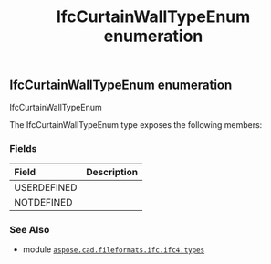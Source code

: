 ﻿---
title: IfcCurtainWallTypeEnum enumeration
second_title: Aspose.CAD for Python via .NET API References
description: 
type: docs
weight: 2410
url: /python-net/aspose.cad.fileformats.ifc.ifc4.types/ifccurtainwalltypeenum/
is_root: false
---

## IfcCurtainWallTypeEnum enumeration

IfcCurtainWallTypeEnum



The IfcCurtainWallTypeEnum type exposes the following members:

### Fields
| Field | Description |
| :- | :- |
| USERDEFINED |  |
| NOTDEFINED |  |



### See Also
* module [`aspose.cad.fileformats.ifc.ifc4.types`](..)
